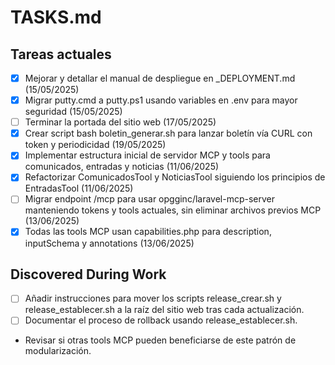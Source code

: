 # TASKS.md

## Tareas actuales
- [x] Mejorar y detallar el manual de despliegue en _DEPLOYMENT.md (15/05/2025)
- [x] Migrar putty.cmd a putty.ps1 usando variables en .env para mayor seguridad (15/05/2025)
- [ ] Terminar la portada del sitio web (17/05/2025)
- [x] Crear script bash boletin_generar.sh para lanzar boletín vía CURL con token y periodicidad (19/05/2025)
- [x] Implementar estructura inicial de servidor MCP y tools para comunicados, entradas y noticias (11/06/2025)
- [x] Refactorizar ComunicadosTool y NoticiasTool siguiendo los principios de EntradasTool (11/06/2025)
- [ ] Migrar endpoint /mcp para usar opgginc/laravel-mcp-server manteniendo tokens y tools actuales, sin eliminar archivos previos MCP (13/06/2025)
- [x] Todas las tools MCP usan capabilities.php para description, inputSchema y annotations (13/06/2025)

## Discovered During Work

- [ ] Añadir instrucciones para mover los scripts release_crear.sh y release_establecer.sh a la raíz del sitio web tras cada actualización.
- [ ] Documentar el proceso de rollback usando release_establecer.sh.
- Revisar si otras tools MCP pueden beneficiarse de este patrón de modularización.
